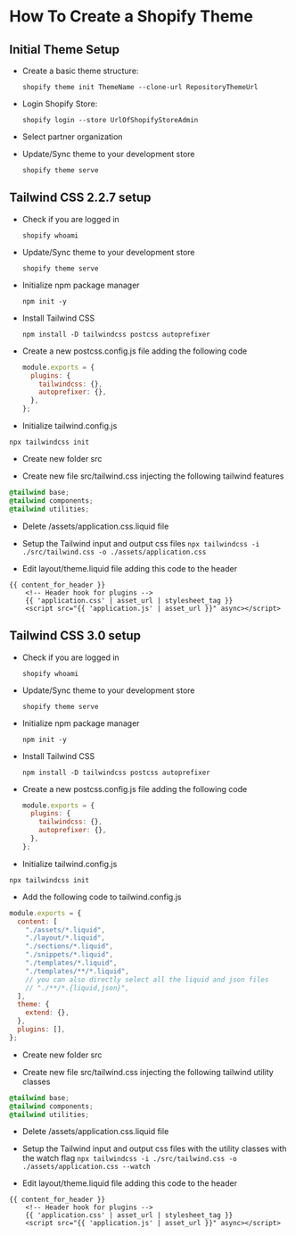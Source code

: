 # How To Create a Shopify Theme

## Initial Theme Setup

- Create a basic theme structure:

  `shopify theme init ThemeName --clone-url RepositoryThemeUrl`

- Login Shopify Store:

  `shopify login --store UrlOfShopifyStoreAdmin`

- Select partner organization

- Update/Sync theme to your development store

  `shopify theme serve`

## Tailwind CSS 2.2.7 setup

- Check if you are logged in

  `shopify whoami`

- Update/Sync theme to your development store

  `shopify theme serve`

- Initialize npm package manager

  `npm init -y`

- Install Tailwind CSS

  `npm install -D tailwindcss postcss autoprefixer`

- Create a new postcss.config.js file adding the following code
  ```jsx
  module.exports = {
    plugins: {
      tailwindcss: {},
      autoprefixer: {},
    },
  };
  ```
- Initialize tailwind.config.js

`npx tailwindcss init`

- Create new folder src

- Create new file src/tailwind.css injecting the following tailwind features

```css
@tailwind base;
@tailwind components;
@tailwind utilities;
```

- Delete /assets/application.css.liquid file

- Setup the Tailwind input and output css files
  `npx tailwindcss -i ./src/tailwind.css -o ./assets/application.css`

- Edit layout/theme.liquid file adding this code to the header

```liquid
{{ content_for_header }}
    <!-- Header hook for plugins -->
    {{ 'application.css' | asset_url | stylesheet_tag }}
    <script src="{{ 'application.js' | asset_url }}" async></script>
```

## Tailwind CSS 3.0 setup

- Check if you are logged in

  `shopify whoami`

- Update/Sync theme to your development store

  `shopify theme serve`

- Initialize npm package manager

  `npm init -y`

- Install Tailwind CSS

  `npm install -D tailwindcss postcss autoprefixer`

- Create a new postcss.config.js file adding the following code
  ```jsx
  module.exports = {
    plugins: {
      tailwindcss: {},
      autoprefixer: {},
    },
  };
  ```
- Initialize tailwind.config.js

`npx tailwindcss init`

- Add the following code to tailwind.config.js

```js
module.exports = {
  content: [
    "./assets/*.liquid",
    "./layout/*.liquid",
    "./sections/*.liquid",
    "./snippets/*.liquid",
    "./templates/*.liquid",
    "./templates/**/*.liquid",
    // you can also directly select all the liquid and json files
    // "./**/*.{liquid,json}",
  ],
  theme: {
    extend: {},
  },
  plugins: [],
};
```

- Create new folder src

- Create new file src/tailwind.css injecting the following tailwind utility classes

```css
@tailwind base;
@tailwind components;
@tailwind utilities;
```

- Delete /assets/application.css.liquid file

- Setup the Tailwind input and output css files with the utility classes with the watch flag
  `npx tailwindcss -i ./src/tailwind.css -o ./assets/application.css --watch`

- Edit layout/theme.liquid file adding this code to the header

```liquid
{{ content_for_header }}
    <!-- Header hook for plugins -->
    {{ 'application.css' | asset_url | stylesheet_tag }}
    <script src="{{ 'application.js' | asset_url }}" async></script>
```
